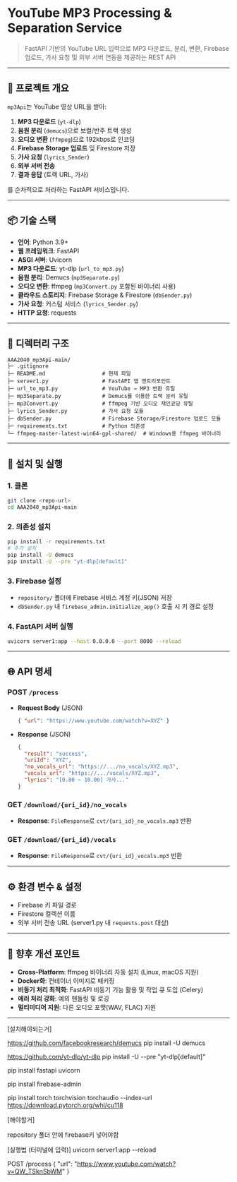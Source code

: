 # YouTube MP3 Processing & Separation Service

> FastAPI 기반의 YouTube URL 입력으로 MP3 다운로드, 분리, 변환, Firebase 업로드, 가사 요청 및 외부 서버 연동을 제공하는 REST API

---

## 🚀 프로젝트 개요

`mp3Api`는 YouTube 영상 URL을 받아:

1. **MP3 다운로드** (`yt-dlp`)
2. **음원 분리** (`demucs`)으로 보컬/반주 트랙 생성
3. **오디오 변환** (`ffmpeg`)으로 192kbps로 인코딩
4. **Firebase Storage 업로드** 및 Firestore 저장
5. **가사 요청** (`lyrics_Sender`)
6. **외부 서버 전송**
7. **결과 응답** (트랙 URL, 가사)

를 순차적으로 처리하는 FastAPI 서비스입니다.

---

## 📦 기술 스택

* **언어**: Python 3.9+
* **웹 프레임워크**: FastAPI
* **ASGI 서버**: Uvicorn
* **MP3 다운로드**: yt-dlp (`url_to_mp3.py`)
* **음원 분리**: Demucs (`mp3Separate.py`)
* **오디오 변환**: ffmpeg (`mp3Convert.py` 포함된 바이너리 사용)
* **클라우드 스토리지**: Firebase Storage & Firestore (`dbSender.py`)
* **가사 요청**: 커스텀 서비스 (`lyrics_Sender.py`)
* **HTTP 요청**: requests

---

## 📁 디렉터리 구조

```
AAA2040_mp3Api-main/
├─ .gitignore
├─ README.md                  # 현재 파일
├─ server1.py                 # FastAPI 앱 엔트리포인트
├─ url_to_mp3.py              # YouTube → MP3 변환 유틸
├─ mp3Separate.py             # Demucs를 이용한 트랙 분리 유틸
├─ mp3Convert.py              # ffmpeg 기반 오디오 재인코딩 유틸
├─ lyrics_Sender.py           # 가사 요청 모듈
├─ dbSender.py                # Firebase Storage/Firestore 업로드 모듈
├─ requirements.txt           # Python 의존성
└─ ffmpeg-master-latest-win64-gpl-shared/  # Windows용 ffmpeg 바이너리
```

---

## 🔧 설치 및 실행

### 1. 클론

```bash
git clone <repo-url>
cd AAA2040_mp3Api-main
```

### 2. 의존성 설치

```bash
pip install -r requirements.txt
# 추가 설치
pip install -U demucs
pip install -U --pre "yt-dlp[default]"
```

### 3. Firebase 설정

* `repository/` 폴더에 Firebase 서비스 계정 키(JSON) 저장
* `dbSender.py` 내 `firebase_admin.initialize_app()` 호출 시 키 경로 설정

### 4. FastAPI 서버 실행

```bash
uvicorn server1:app --host 0.0.0.0 --port 8000 --reload
```

---

## 🌐 API 명세

### POST `/process`

* **Request Body** (JSON)

  ```json
  { "url": "https://www.youtube.com/watch?v=XYZ" }
  ```
* **Response** (JSON)

  ```json
  {
    "result": "success",
    "uriId": "XYZ",
    "no_vocals_url": "https://.../no_vocals/XYZ.mp3",
    "vocals_url": "https://.../vocals/XYZ.mp3",
    "lyrics": "[0.00 ~ 10.00] 가사..."
  }
  ```

### GET `/download/{uri_id}/no_vocals`

* **Response**: `FileResponse`로 `cvt/{uri_id}_no_vocals.mp3` 반환

### GET `/download/{uri_id}/vocals`

* **Response**: `FileResponse`로 `cvt/{uri_id}_vocals.mp3` 반환

---

## ⚙️ 환경 변수 & 설정

* Firebase 키 파일 경로
* Firestore 컬렉션 이름
* 외부 서버 전송 URL (server1.py 내 `requests.post` 대상)

---

## 🚀 향후 개선 포인트

* **Cross‑Platform**: ffmpeg 바이너리 자동 설치 (Linux, macOS 지원)
* **Docker화**: 컨테이너 이미지로 패키징
* **비동기 처리 최적화**: FastAPI 비동기 기능 활용 및 작업 큐 도입 (Celery)
* **에러 처리 강화**: 예외 핸들링 및 로깅
* **멀티미디어 지원**: 다른 오디오 포맷(WAV, FLAC) 지원

---










[설치해야되는거]

https://github.com/facebookresearch/demucs
pip install -U demucs

https://github.com/yt-dlp/yt-dlp
pip install -U --pre "yt-dlp[default]"

pip install fastapi uvicorn

pip install firebase-admin

pip install torch torchvision torchaudio --index-url https://download.pytorch.org/whl/cu118


[해야할거]

repository 폴더 안에 firebase키 넣어야함


[실행법 (터미널에 입력)]
uvicorn server1:app --reload


  POST /process
  {
    "url": "https://www.youtube.com/watch?v=QW_TSknSbWM"
  }
